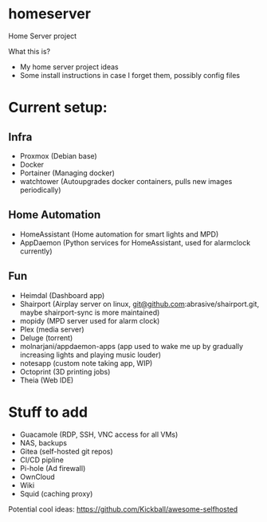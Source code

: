 # homeserver
Home Server project

What this is?
- My home server project ideas
- Some install instructions in case I forget them, possibly config files

# Current setup:

## Infra
- Proxmox (Debian base)
- Docker
- Portainer (Managing docker)
- watchtower (Autoupgrades docker containers, pulls new images periodically)

## Home Automation
- HomeAssistant (Home automation for smart lights and MPD)
- AppDaemon (Python services for HomeAssistant, used for alarmclock currently)

## Fun
- Heimdal (Dashboard app)
- Shairport (Airplay server on linux, git@github.com:abrasive/shairport.git, maybe shairport-sync is more maintained)
- mopidy (MPD server used for alarm clock)
- Plex (media server)
- Deluge (torrent)
- molnarjani/appdaemon-apps (app used to wake me up by gradually increasing lights and playing music louder)
- notesapp (custom note taking app, WIP)
- Octoprint (3D printing jobs)
- Theia (Web IDE)

# Stuff to add
  - Guacamole (RDP, SSH, VNC access for all VMs)
  - NAS, backups
  - Gitea (self-hosted git repos)
  - CI/CD pipline
  - Pi-hole (Ad firewall)
  - OwnCloud
  - Wiki
  - Squid (caching proxy)

Potential cool ideas:
https://github.com/Kickball/awesome-selfhosted
